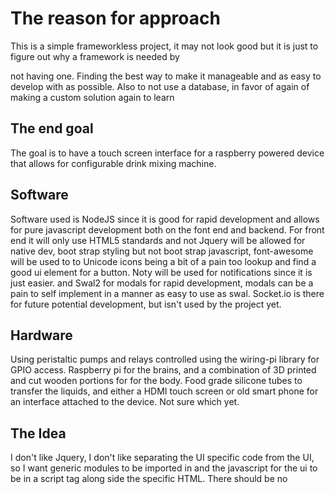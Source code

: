 # The reason for approach

This is a simple frameworkless project, it may not look good but it is just to figure out why a framework is needed by

not having one. Finding the best way to make it manageable and as easy to develop with as possible. Also to not use
a database, in favor of again of making a custom solution again to learn


## The end goal

The goal is to have a touch screen interface for a raspberry powered device that allows for configurable drink mixing
machine. 

## Software

Software used is NodeJS since it is good for rapid development and allows for pure javascript development both on the 
font end and backend. For front end it will only use HTML5 standards and not Jquery will be allowed for native dev, 
boot strap styling but not boot strap javascript, font-awesome will be used to to Unicode icons being a bit of a pain
too lookup and find a good ui element for a button. Noty will be used for notifications since it is just easier.
and Swal2 for modals for rapid development, modals can be a pain to self implement in a manner as easy to use as swal.
Socket.io is there for future potential development, but isn't used by the project yet.


## Hardware

Using peristaltic pumps and relays controlled using the wiring-pi library for GPIO access. Raspberry pi for the brains,
and a combination of 3D printed and cut wooden portions for for the body. Food grade silicone tubes to transfer the
liquids, and either a HDMI touch screen or old smart phone for an interface attached to the device. Not sure which
yet.


## The Idea

I don't like Jquery, I don't like separating the UI specific code from the UI, so I want generic modules to be imported
in and the javascript for the ui to be in a script tag along side the specific HTML. There should be no <script> tags
other than the  the one holding the javascript for the HTML. 


### Exceptions and issues

The issue is the libraries used, they break that rule,
specially socket.io, I have attempted to make it an import statement, but that took long enough for me to give up for
the moment. Noty has been wrapped, but still breaks the rule, Swal also does but if it gets use, will also be wrapped.
Eventually I would like to take apart these modules and make them pure import statements, but that will wait until I 
have a fully working device.


I currently do a hacky method of including Libs and the header. I do have the header injected into all view REST calls
along side of them a JS file that injects the libs in as well as the libs CSS. I still don't think this is good, but I 
like if I could only have the libs, and have the header HTML separate, that I wouldn't have issue with it.
